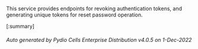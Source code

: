 






This service provides endpoints for revoking authentication tokens, and generating unique tokens for reset password operation.

[:summary]

###### Auto generated by Pydio Cells Enterprise Distribution v4.0.5 on 1-Dec-2022
